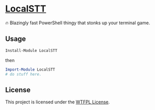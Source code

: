﻿# [LocalSTT](https://www.powershellgallery.com/packages/LocalSTT)

🔥 Blazingly fast PowerShell thingy that stonks up your terminal game.

## Usage

```PowerShell
Install-Module LocalSTT
```

then

```PowerShell
Import-Module LocalSTT
# do stuff here.
```

## License

This project is licensed under the [WTFPL License](LICENSE).

